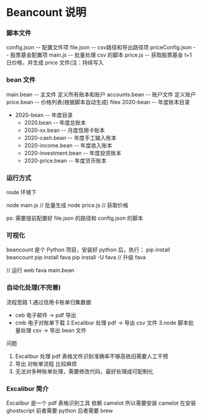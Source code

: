 <!--
 * @Author: vic-hu
 * @LastEditors: vic-hu
 * @Date: 2020-11-12 16:42:54
 * @LastEditTime: 2023-01-13 14:48:38
 * @Description:
 * @FilePath: /remind.md
-->

# Beancount 说明

### 脚本文件

config.json -- 配置文件项
file.json -- csv路径和导出路径项
priceConfig.json -- 股票基金配置项
main.js -- 批量处理 csv 的脚本
price.js -- 获取股票基金 t+1 日价格，并生成 price 文件(注：持续写入

### bean 文件

main.bean -- 主文件 定义所有账本和账户
accounts.bean -- 账户文件 定义账户
price.bean -- 价格列表(根据脚本自动生成)
files 2020-bean -- 年度账本目录

- 2020-bean -- 年度目录
  - 2020.bean -- 年度总账本
  - 2020-xx.bean -- 月度信用卡账本
  - 2020-cash.bean -- 年度手工输入账本
  - 2020-income.bean -- 年度收入账本
  - 2020-investment.bean -- 年度投资账本
  - 2020-price.bean -- 年度货币账本

### 运行方式

node 环境下

node main.js // 批量生成
node price.js // 获取价格

ps: 需要提前配置好 file.json 的路径和 config.json 的脚本

### 可视化

beancount 是个 Python 项目，安装好 python 后，执行：
pip install beancount
pip install fava
pip install -U fava  // 升级 fava

// 运行 web
fava main.bean

### 自动化处理(不完善)

流程思路
1.通过信用卡账单归集数据
  - ceb 电子邮件 -> pdf 导出
  - cmb 电子对账单下载
2.Excalibur 处理 pdf -> 导出 csv 文件
3.node 脚本批量处理 csv -> 导出 bean 文件

问题
1. Excalibur 处理 pdf 表格文件识别准确率不够高依旧需要人工干预
2. 导出 对帐单流程 比较麻烦
3. 无法对多种账单处理，需要修改代码，最好处理成可配制化

### Excalibur 简介

Excalibur 是一个 pdf 表格识别工具 依赖 camelot
所以需要安装 camelot 在安装 ghostscript
前者需要 python 后者需要 brew
